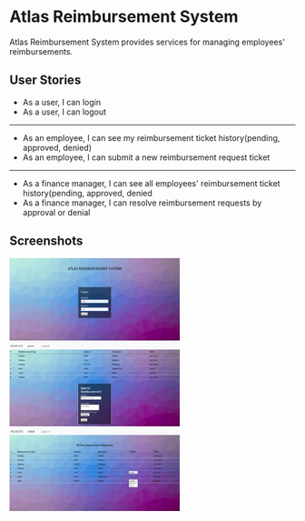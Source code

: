 # Atlas Reimbursement System #

<p>Atlas Reimbursement System provides services for managing employees' reimbursements.</p>

## User Stories ##
<ul>
    <li>As a user, I can login</li>
    <li>As a user, I can logout</li>
</ul>

<hr>

<ul>
    <li>As an employee, I can see my reimbursement ticket history(pending, approved, denied)</li>
    <li>As an employee, I can submit a new reimbursement request ticket</li>
</ul>

<hr>

<ul>
    <li>As a finance manager, I can see all employees' reimbursement ticket history(pending, approved, denied</li>
    <li>As a finance manager, I can resolve reimbursement requests by approval or denial</li>
</ul>


## Screenshots <br>
<img src="./screenshots/Login-view.png" width="300"> <img src="./screenshots/Employee-view.png" width="300"> <img src="./screenshots/Manager-view.png" width="300">
